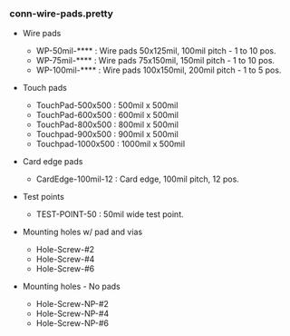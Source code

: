 ### conn-wire-pads.pretty ###

* Wire pads
    - WP-50mil-**** : Wire pads 50x125mil, 100mil pitch - 1 to 10 pos.
    - WP-75mil-**** : Wire pads 75x150mil, 150mil pitch - 1 to 10 pos.
    - WP-100mil-**** : Wire pads 100x150mil, 200mil pitch - 1 to 5 pos.

* Touch pads
    - TouchPad-500x500  : 500mil x 500mil
    - TouchPad-600x500  : 600mil x 500mil
    - TouchPad-800x500  : 800mil x 500mil
    - Touchpad-900x500  : 900mil x 500mil
    - Touchpad-1000x500 : 1000mil x 500mil

* Card edge pads
    - CardEdge-100mil-12 : Card edge, 100mil pitch, 12 pos.

* Test points 
    - TEST-POINT-50 : 50mil wide test point.

* Mounting holes w/ pad and vias
    - Hole-Screw-#2
    - Hole-Screw-#4
    - Hole-Screw-#6

* Mounting holes - No pads
    - Hole-Screw-NP-#2
    - Hole-Screw-NP-#4
    - Hole-Screw-NP-#6
